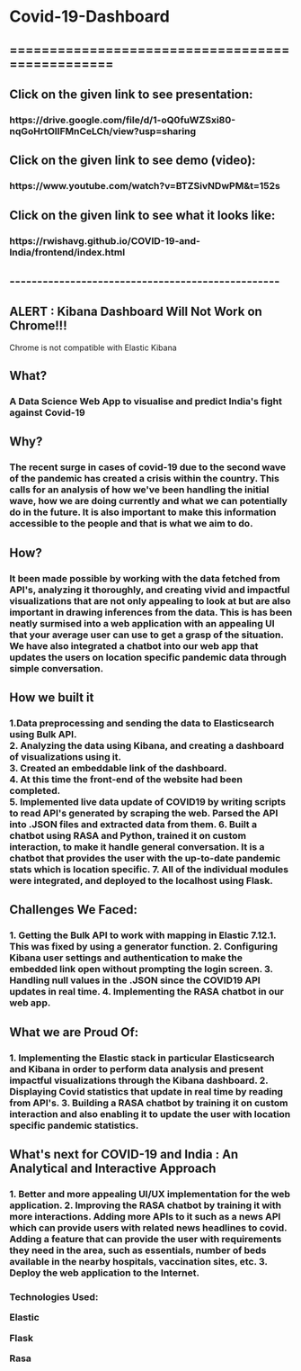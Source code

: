# Covid-19-Dashboard

<h2>================================================</h2>

<h2>Click on the given link to see presentation:</h2>
<h3>https://drive.google.com/file/d/1-oQ0fuWZSxi80-nqGoHrtOlIFMnCeLCh/view?usp=sharing</h3>

<h2>Click on the given link to see demo (video):</h2>
<h3>https://www.youtube.com/watch?v=BTZSivNDwPM&t=152s</h3>

<h2>Click on the given link to see what it looks like:</h2>
<h3>https://rwishavg.github.io/COVID-19-and-India/frontend/index.html</h3>

<h2>-------------------------------------------------</h2>
<h2>ALERT : Kibana Dashboard Will Not Work on Chrome!!!</h2>
<p>Chrome is not compatible with Elastic Kibana</p>

<h2>What?</h2>
<h3>A Data Science Web App to visualise and predict India's fight against Covid-19</h3>

<h2>Why?</h2>
<h3>The recent surge in cases of covid-19 due to the second wave of the pandemic has created a crisis within the country. This calls for an analysis of how we've been handling the initial wave, how we are doing currently and what we can potentially do in the future. It is also important to make this information accessible to the people and that is what we aim to do.</h3>

<h2>How?</h2>
<h3>It been made possible by working with the data fetched from API's, analyzing it thoroughly, and creating vivid and impactful visualizations that are not only appealing to look at but are also important in drawing inferences from the data. This is has been neatly surmised into a web application with an appealing UI that your average user can use to get a grasp of the situation. We have also integrated a chatbot into our web app that updates the users on location specific pandemic data through simple conversation.</h3>

<h2>How we built it</h2>
<h3>
  1.Data preprocessing and sending the data to Elasticsearch using Bulk API.  <br>
  2. Analyzing the data using Kibana, and creating a dashboard of visualizations using it.  <br>
  3. Created an embeddable link of the dashboard.  <br>
  4. At this time the front-end of the website had been completed.  <br>
  5. Implemented live data update of COVID19 by writing scripts to read API's generated by scraping the web. Parsed the API into .JSON files and extracted data        from them.  
  6. Built a chatbot using RASA and Python, trained it on custom interaction, to make it handle general conversation. It is a chatbot that provides the user with      the up-to-date pandemic stats which is location specific.  
  7. All of the individual modules were integrated, and deployed to the localhost using Flask.  
</h3>

<h2>Challenges We Faced:</h2>
<h3>
  1. Getting the Bulk API to work with mapping in Elastic 7.12.1. This was fixed by using a generator function.  
  2. Configuring Kibana user settings and authentication to make the embedded link open without prompting the login screen.  
  3. Handling null values in the .JSON since the COVID19 API updates in real time.  
  4. Implementing the RASA chatbot in our web app.  
 </h3>
 
 <h2>What we are Proud Of:</h3>
 <h3>
  1. Implementing the Elastic stack in particular Elasticsearch and Kibana in order to perform data analysis and present impactful visualizations through the          Kibana dashboard.  
  2. Displaying Covid statistics that update in real time by reading from API's.  
  3. Building a RASA chatbot by training it on custom interaction and also enabling it to update the user with location specific pandemic statistics.  
 </h3>
 
 <h2>What's next for COVID-19 and India : An Analytical and Interactive Approach</h2>
 
 <h3>
  1. Better and more appealing UI/UX implementation for the web application.  
  2. Improving the RASA chatbot by training it with more interactions. Adding more APIs to it such as a news API which can provide users with related news              headlines to covid. Adding a feature that can provide the user with requirements they need in the area, such as essentials, number of beds available in the        nearby hospitals, vaccination sites, etc.  
  3. Deploy the web application to the Internet.  
  </h3>


<h3>Technologies Used:

<p>Elastic</p>
<p>Flask</p>
<p>Rasa</p>
</h3>



